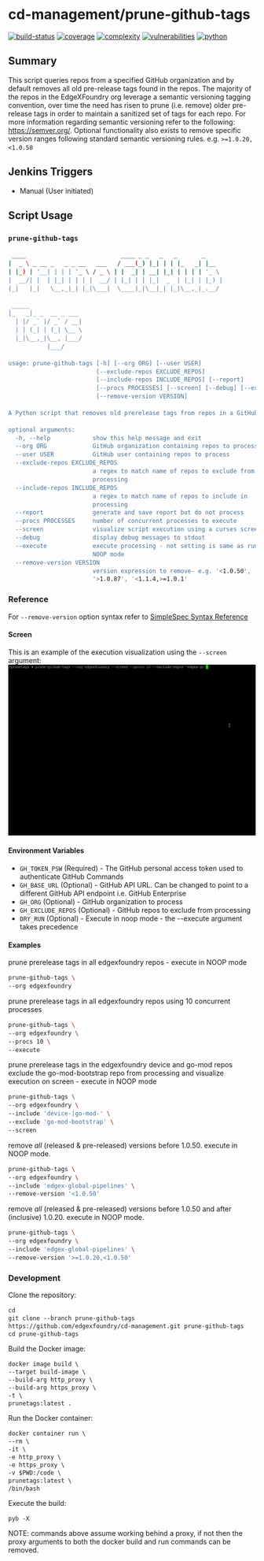 # cd-management/prune-github-tags
[![build-status](https://jenkins.edgexfoundry.org/job/edgexfoundry/job/cd-management/job/prune-github-tags/badge/icon)](https://jenkins.edgexfoundry.org/job/edgexfoundry/job/cd-management/job/prune-github-tags)
[![coverage](https://img.shields.io/badge/coverage-100.0%25-brightgreen)](https://pybuilder.io/)
[![complexity](https://img.shields.io/badge/complexity-Slight:%2012-yellow)](https://radon.readthedocs.io/en/latest/api.html#module-radon.complexity)
[![vulnerabilities](https://img.shields.io/badge/vulnerabilities-None-brightgreen)](https://pypi.org/project/bandit/)
[![python](https://img.shields.io/badge/python-3.9-teal)](https://www.python.org/downloads/)

## Summary

This script queries repos from a specified GitHub organization and by default removes all old pre-release tags found in the repos. The majority of the repos in the EdgeXFoundry org leverage a semantic versioning tagging convention, over time the need has risen to prune (i.e. remove) older pre-release tags in order to maintain a sanitized set of tags for each repo. For more information regarding semantic versioning refer to the following: https://semver.org/. Optional functionality also exists to remove specific version ranges following standard semantic versioning rules. e.g. `>=1.0.20,<1.0.50`

## Jenkins Triggers

* Manual (User initiated)

## Script Usage

### `prune-github-tags`
```bash
 ____                           ____ _ _   _   _       _
|  _ \ _ __ _   _ _ __   ___   / ___(_) |_| | | |_   _| |__
| |_) | '__| | | | '_ \ / _ \ | |  _| | __| |_| | | | | '_ \
|  __/| |  | |_| | | | |  __/ | |_| | | |_|  _  | |_| | |_) |
|_|   |_|   \__,_|_| |_|\___|  \____|_|\__|_| |_|\__,_|_.__/

 _____
|_   _|_ _  __ _ ___
  | |/ _` |/ _` / __|
  | | (_| | (_| \__ \
  |_|\__,_|\__, |___/
           |___/

usage: prune-github-tags [-h] [--org ORG] [--user USER]
                         [--exclude-repos EXCLUDE_REPOS]
                         [--include-repos INCLUDE_REPOS] [--report]
                         [--procs PROCESSES] [--screen] [--debug] [--execute]
                         [--remove-version VERSION]

A Python script that removes old prerelease tags from repos in a GitHub org

optional arguments:
  -h, --help            show this help message and exit
  --org ORG             GitHub organization containing repos to process
  --user USER           GitHub user containing repos to process
  --exclude-repos EXCLUDE_REPOS
                        a regex to match name of repos to exclude from
                        processing
  --include-repos INCLUDE_REPOS
                        a regex to match name of repos to include in
                        processing
  --report              generate and save report but do not process
  --procs PROCESSES     number of concurrent processes to execute
  --screen              visualize script execution using a curses screen
  --debug               display debug messages to stdout
  --execute             execute processing - not setting is same as running in
                        NOOP mode
  --remove-version VERSION
                        version expression to remove- e.g. '<1.0.50',
                        '>1.0.87', '<1.1.4,>=1.0.1'
```

### Reference
For `--remove-version` option syntax refer to [SimpleSpec Syntax Reference](https://python-semanticversion.readthedocs.io/en/latest/reference.html#semantic_version.SimpleSpec)

#### Screen
This is an example of the execution visualization using the `--screen` argument:
![screen](/docs/images/screen.gif)

#### Environment Variables

* `GH_TOKEN_PSW`      (Required) - The GitHub personal access token used to authenticate GitHub Commands
* `GH_BASE_URL`       (Optional) - GitHub API URL. Can be changed to point to a different GitHub API endpoint i.e. GitHub Enterprise
* `GH_ORG`            (Optional) - GitHub organization to process
* `GH_EXCLUDE_REPOS`  (Optional) - GitHub repos to exclude from processing
* `DRY_RUN`           (Optional) - Execute in noop mode - the --execute argument takes precedence

#### Examples

prune prerelease tags in all edgexfoundry repos - execute in NOOP mode
```bash
prune-github-tags \
--org edgexfoundry
```

prune prerelease tags in all edgexfoundry repos using 10 concurrent processes
```bash
prune-github-tags \
--org edgexfoundry \
--procs 10 \
--execute
```

prune prerelease tags in the edgexfoundry device and go-mod repos exclude the go-mod-bootstrap repo from processing and visualize execution on screen - execute in NOOP mode
```bash
prune-github-tags \
--org edgexfoundry \
--include 'device-|go-mod-' \
--exclude 'go-mod-bootstrap' \
--screen
```

remove *all* (released & pre-released) versions before 1.0.50. execute in NOOP mode.
```bash
prune-github-tags \
--org edgexfoundry \
--include 'edgex-global-pipelines' \
--remove-version '<1.0.50'
```

remove *all* (released & pre-released) versions before 1.0.50 and after (inclusive) 1.0.20. execute in NOOP mode.
```bash
prune-github-tags \
--org edgexfoundry \
--include 'edgex-global-pipelines' \
--remove-version '>=1.0.20,<1.0.50'
```

### Development
Clone the repository:
```
cd
git clone --branch prune-github-tags https://github.com/edgexfoundry/cd-management.git prune-github-tags
cd prune-github-tags
```

Build the Docker image:
```
docker image build \
--target build-image \
--build-arg http_proxy \
--build-arg https_proxy \
-t \
prunetags:latest .
```

Run the Docker container:
```
docker container run \
--rm \
-it \
-e http_proxy \
-e https_proxy \
-v $PWD:/code \
prunetags:latest \
/bin/bash
```

Execute the build:
```
pyb -X
```
NOTE: commands above assume working behind a proxy, if not then the proxy arguments to both the docker build and run commands can be removed.
